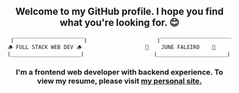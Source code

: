 ## <p align="center">Welcome to my GitHub profile. I hope you find what you're looking for. 😊</p>

<div align="center">

```js
 ⌈‾‾‾‾‾‾‾‾‾‾‾‾‾‾‾‾‾‾‾‾‾‾⌉                      ⌈‾‾‾‾‾‾‾‾‾‾‾‾‾‾‾‾‾‾‾‾‾‾⌉                      ⌈‾‾‾‾‾‾‾‾‾‾‾‾‾‾‾‾‾‾‾‾‾‾⌉ 
🪵 FULL STACK WEB DEV 🪵                    🌵    JUNE FALEIRO    🌵                     🪵 JAVA & KOTLIN DEV  🪵
⌊______________________⌋                      ⌊______________________⌋                      ⌊______________________⌋
```
</div>

### <p align="center">I'm a frontend web developer with backend experience. To view my resume, please visit [my personal site.](https://www.junefaleiro.com/resume/resume)</p>


<!-- - `🔭 I’m currently working on     completing my bachelors in Computer Science`
- `🌱 I’m currently learning   a whole host of new css frameworks and libraries`
- 👯 I’m looking to collaborate on ...
- 🤔 I’m looking for help with ...
- 💬 Ask me about ...
- 📫 How to reach me: ...
- 😄 Pronouns: ...
- ⚡ Fun fact: ... -->

